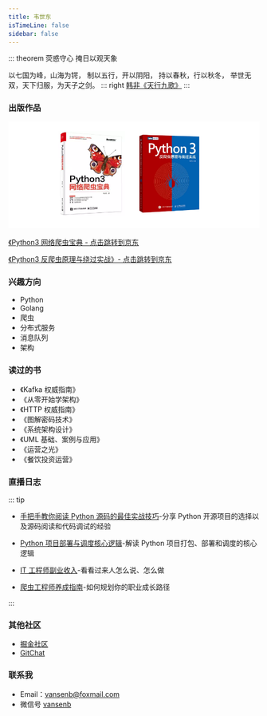 ```yaml
---
title: 韦世东
isTimeLine: false
sidebar: false
---
```


::: theorem 荧惑守心 掩日以观天象

以七国为峰，山海为锷，
制以五行，开以阴阳，
持以春秋，行以秋冬，
举世无双，天下归服，为天子之剑。
::: right
[韩非《天行九歌》](http://www.xjent.com/100045/)
:::

<CanvasNest color="255,0,0" opacity='1'></CanvasNest>

### 出版作品

![Python3 反爬虫原理与绕过实战](/.vuepress/public/double-book.png)

[《Python3 网络爬虫宝典 - 点击跳转到京东](https://item.jd.com/12962196.html)

[《Python3 反爬虫原理与绕过实战》- 点击跳转到京东](https://item.jd.com/12794078.html)

### 兴趣方向

- Python
- Golang
- ​爬虫
- 分布式服务
- 消息队列
- 架构

### 读过的书

- 《Kafka 权威指南》
- 《从零开始学架构》
- 《HTTP 权威指南》
- 《图解密码技术》
- 《系统架构设计》
- 《UML 基础、案例与应用》
- 《运营之光》
- 《餐饮投资运营》

### 直播日志


::: tip
- [手把手教你阅读 Python 源码的最佳实战技巧](https://appycyfaqcq1951.h5.xiaoeknow.com/v1/course/alive/l_5e4e198ca4cc7_JPKcgrs8?type=2&app_id=appycYFaqcq1951&is_redirect=1)-分享 Python 开源项目的选择以及源码阅读和代码调试的经验


- [Python 项目部署与调度核心逻辑](https://bbs.huaweicloud.com/videos/102633)-解读 Python 项目打包、部署和调度的核心逻辑


- [IT 工程师副业收入](https://m.qlchat.com/wechat/page/topic-intro?topicId=2000008222245016&loginType=auth)-看看过来人怎么说、怎么做


- [爬虫工程师养成指南](https://appycyfaqcq1951.h5.xiaoeknow.com/v1/course/alive/l_5e1d837543bfa_D0jGfEsm?type=2&app_id=appycYFaqcq1951&is_redirect=1)-如何规划你的职业成长路径

:::

<link rel="stylesheet" href="https://ico.z01.com/zico.min.css">

### 其他社区

- [掘金社区](https://juejin.im/user/59df53d151882578d30167e6)
- [GitChat](https://gitbook.cn/gitchat/author/5c7e39ad5410817ae3a52176)

### 联系我

- <a class="zi zi_envelopeBold" zico="信封"></a> Email：[vansenb@foxmail.com](mailto:vansenb@foxmail.com)
- <a class="zi zi_tmWeixin" zico="微信"></a> 微信号 [vansenb]()
